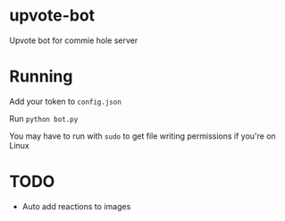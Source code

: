 # upvote-bot
Upvote bot for commie hole server

# Running
Add your token to `config.json`

Run `python bot.py`

You may have to run with `sudo` to get file writing permissions if you're on Linux

# TODO

* Auto add reactions to images
